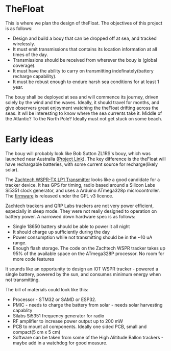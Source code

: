 # TheFloat
This is where we plan the design of theFloat. The objectives of this project is as follows:
* Design and build a bouy that can be dropped off at sea, and tracked wirelessly.
* It must emit transmissions that contains its location information at all times of the day.
* Transmissions should be received from wherever the bouy is (global coverage).
* It must have the ability to carry on transmitting indefinately(battery recharge capability).
* It must be robust enough to endure harsh sea conditions for at least 1 year.


The bouy shall be deployed at sea and will commence its journey, driven solely by the wind and the waves. Ideally, it should travel for months, and give observers great enjoyment watching the theFloat drifting across the seas. It wll be interesting to know where the sea currents take it. Middle of the Atlantic? To the North Pole? Ideally must not get stuck on some beach.

# Early ideas
The bouy will probably look like Bob Sutton ZL1RS's bouy, which was launched near Australia ([Project Link](https://www.qsl.net/zl1rs/oceanfloater.html)). The key difference is the theFloat will have rechargable batteries, with some current source for recharge(likely solar).

The [Zachtech WSPR-TX LP1 Transmitter](https://www.zachtek.com/1011) looks like a good candidate for a tracker device. It has GPS for timing, radio based around a Silicon Labs Si5351 clock generator, and uses a Arduino ATmega328p microcontroller. The [firmware](https://github.com/HarrydeBug/1011-WSPR-TX_LP1) is released under the GPL v3 licence.

Zachtech trackers and QRP Labs trackers are not very power efficient, especially in sleep mode. They were not really designed to operation on battery power. A narrowed down hardware spec is as follows:

* Single 18650 battery should be able to power it all night
* It should charge up sufficiently during the day
* Power consumption while not transmitting should be in the ~10 uA range. 
* Enough flash storage. The code on the Zachtech WSPR tracker takes up 95% of the available space on the ATmega328P processor. No room for more code features

It sounds like an opportunity to design an IOT WSPR tracker - powered a single battery, powered by the sun, and consumes minimum energy when not transmitting.

The bill of materials could look like this:
* Processor - STM32 or SAMD or ESP32.
* PMIC - needs to charge the battery from solar - needs solar harvesting capablity
* Silabs Si5351 frequency generator for radio
* RF amplifier to increase power output up to 200 mW
* PCB to mount all components. Ideally one sided PCB, small and compact(5 cm x 5 cm)
* Software can be taken from some of the High Alititude Ballon trackers - maybe add in a watchdog for good measure.




